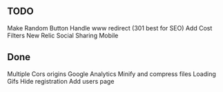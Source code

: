 ## TODO


Make Random Button
Handle www redirect (301 best for SEO)
Add Cost Filters
New Relic
Social Sharing
Mobile

## Done
Multiple Cors origins
Google Analytics
Minify and compress files
Loading Gifs
Hide registration
Add users page
